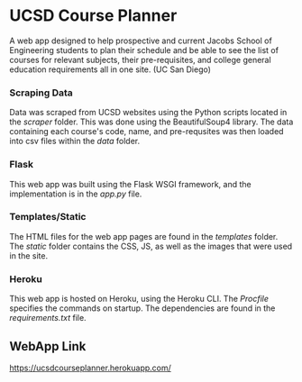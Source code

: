 # UCSD Course Planner
A web app designed to help prospective and current Jacobs School of 
Engineering students to plan their schedule and be able to see the 
list of courses for relevant subjects, their pre-requisites, and 
college general education requirements all in one site.
(UC San Diego)

### Scraping Data
Data was scraped from UCSD websites using the Python scripts
located in the *scraper* folder. This was done using the 
BeautifulSoup4 library. The data containing each course's code,
name, and pre-requsites was then loaded into csv files within
the *data* folder.

### Flask
This web app was built using the Flask WSGI framework, and the 
implementation is in the *app.py* file.

### Templates/Static
The HTML files for the web app pages are found in the *templates*
folder. The *static* folder contains the CSS, JS, as well as
the images that were used in the site.

### Heroku
This web app is hosted on Heroku, using the Heroku CLI.
The *Procfile* specifies the commands on startup.
The dependencies are found in the *requirements.txt* file. 


## WebApp Link
https://ucsdcourseplanner.herokuapp.com/

